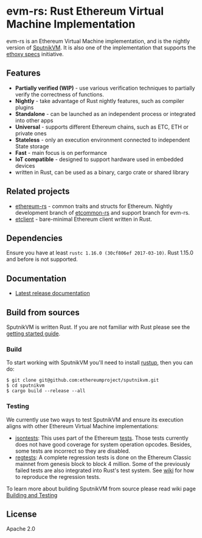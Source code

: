 # evm-rs: Rust Ethereum Virtual Machine Implementation

evm-rs is an Ethereum Virtual Machine implementation, and is the
nightly version of
[SputnikVM](https://github.com/ethereumproject/sputnikvm). It is also
one of the implementation that supports the [ethoxy
specs](https://github.com/ethoxy/specs) initiative.

## Features

* **Partially verified (WIP)** - use various verification techniques to
  partially verify the correctness of functions.
* **Nightly** - take advantage of Rust nightly features, such as
  compiler plugins
* **Standalone** - can be launched as an independent process or integrated into other apps
* **Universal** - supports different Ethereum chains, such as ETC, ETH or private ones
* **Stateless** - only an execution environment connected to independent State storage
* **Fast** - main focus is on performance
* **IoT compatible** - designed to support hardware used in embedded devices
* written in Rust, can be used as a binary, cargo crate or shared
  library

## Related projects

* [ethereum-rs](https://source.that.world/source/ethereum-rs) -
  common traits and structs for Ethereum. Nightly development branch
  of [etcommon-rs](https://github.com/ethereumproject/etcommon-rs)
  and support branch for evm-rs.
* [etclient](https://source.that.world/source/etclient) -
  bare-minimal Ethereum client written in Rust.

## Dependencies

Ensure you have at least `rustc 1.16.0 (30cf806ef 2017-03-10)`. Rust 1.15.0 and
before is not supported.

## Documentation

* [Latest release documentation](https://docs.rs/evm)

## Build from sources

SputnikVM is written Rust. If you are not familiar with Rust please
see the
[getting started guide](https://doc.rust-lang.org/book/getting-started.html). 

### Build 

To start working with SputnikVM you'll 
need to install [rustup](https://www.rustup.rs/), then you can do:
 
```lang=bash
$ git clone git@github.com:ethereumproject/sputnikvm.git
$ cd sputnikvm
$ cargo build --release --all
```

### Testing

We currently use two ways to test SputnikVM and ensure its execution
aligns with other Ethereum Virtual Machine implementations:

* [jsontests](/jsontests): This uses part of the Ethereum
  [tests](https://github.com/ethereumproject/tests). Those tests
  currently does not have good coverage for system operation
  opcodes. Besides, some tests are incorrect so they are disabled.
* [regtests](/regtests): A complete regression tests is done on the
  Ethereum Classic mainnet from genesis block to block 4 million. Some
  of the previously failed tests are also integrated into Rust's test
  system. See
  [wiki](https://github.com/ethereumproject/sputnikvm/wiki/Building-and-Testing)
  for how to reproduce the regression tests.
  
To learn more about building SputnikVM from source please read wiki page
 [Building and Testing](https://github.com/ethereumproject/sputnikvm/wiki/Building-and-Testing)  

## License

Apache 2.0

